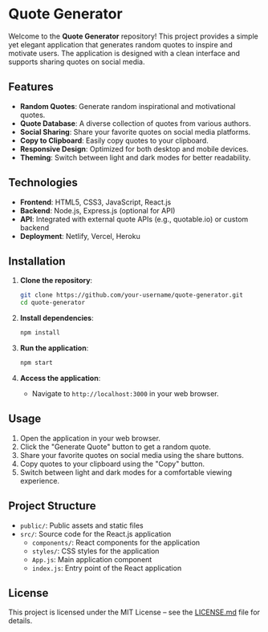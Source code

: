 # Quote Generator

Welcome to the **Quote Generator** repository! This project provides a simple yet elegant application that generates random quotes to inspire and motivate users. The application is designed with a clean interface and supports sharing quotes on social media.

## Features

- **Random Quotes**: Generate random inspirational and motivational quotes.
- **Quote Database**: A diverse collection of quotes from various authors.
- **Social Sharing**: Share your favorite quotes on social media platforms.
- **Copy to Clipboard**: Easily copy quotes to your clipboard.
- **Responsive Design**: Optimized for both desktop and mobile devices.
- **Theming**: Switch between light and dark modes for better readability.

## Technologies

- **Frontend**: HTML5, CSS3, JavaScript, React.js
- **Backend**: Node.js, Express.js (optional for API)
- **API**: Integrated with external quote APIs (e.g., quotable.io) or custom backend
- **Deployment**: Netlify, Vercel, Heroku

## Installation

1. **Clone the repository**:
   ```bash
   git clone https://github.com/your-username/quote-generator.git
   cd quote-generator
   ```

2. **Install dependencies**:
   ```bash
   npm install
   ```

3. **Run the application**:
   ```bash
   npm start
   ```

4. **Access the application**:
   - Navigate to `http://localhost:3000` in your web browser.

## Usage

1. Open the application in your web browser.
2. Click the "Generate Quote" button to get a random quote.
3. Share your favorite quotes on social media using the share buttons.
4. Copy quotes to your clipboard using the "Copy" button.
5. Switch between light and dark modes for a comfortable viewing experience.

## Project Structure

- `public/`: Public assets and static files
- `src/`: Source code for the React.js application
  - `components/`: React components for the application
  - `styles/`: CSS styles for the application
  - `App.js`: Main application component
  - `index.js`: Entry point of the React application

## License

This project is licensed under the MIT License – see the [LICENSE.md](LICENSE.md) file for details.
